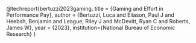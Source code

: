 @techreport{bertuzzi2023gaming,
	title = {Gaming and Effort in Performance Pay},
	author = {Bertuzzi, Luca and Eliason, Paul J and Heebsh, Benjamin and League, Riley J and McDevitt, Ryan C and Roberts, James W},
	year = {2023},
	institution={National Bureau of Economic Research}
}
